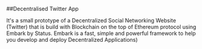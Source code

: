 ##Decentralised Twitter App

It's a small prototype of a Decentralized Social Networking Website (Twitter) that is build with Blockchain on the top of Ethereum protocol using Embark by Status. Embark is a fast, simple and powerful framework to help you develop and deploy Decentralized Applications)
